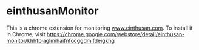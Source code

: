 einthusanMonitor
================

This is a chrome extension for monitoring www.einthusan.com.
To install it in Chrome, visit https://chrome.google.com/webstore/detail/einthusan-monitor/khhfpiaglmihaifnfocggdmifdeigkhg
